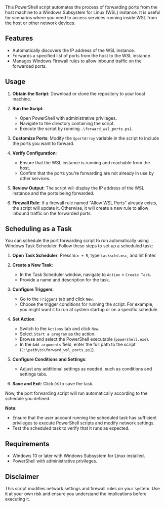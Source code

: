 This PowerShell script automates the process of forwarding ports from the host machine to a Windows Subsystem for Linux (WSL) instance. It is useful for scenarios where you need to access services running inside WSL from the host or other network devices.

## Features

- Automatically discovers the IP address of the WSL instance.
- Forwards a specified list of ports from the host to the WSL instance.
- Manages Windows Firewall rules to allow inbound traffic on the forwarded ports.

## Usage

1. **Obtain the Script**: Download or clone the repository to your local machine.

2. **Run the Script**:
   - Open PowerShell with administrative privileges.
   - Navigate to the directory containing the script.
   - Execute the script by running `.\forward_wsl_ports.ps1`.

3. **Customize Ports**: Modify the `$portArray` variable in the script to include the ports you want to forward.

4. **Verify Configuration**:
   - Ensure that the WSL instance is running and reachable from the host.
   - Confirm that the ports you're forwarding are not already in use by other services.

5. **Review Output**: The script will display the IP address of the WSL instance and the ports being forwarded.

6. **Firewall Rule**: If a firewall rule named "Allow WSL Ports" already exists, the script will update it. Otherwise, it will create a new rule to allow inbound traffic on the forwarded ports.

## Scheduling as a Task

You can schedule the port forwarding script to run automatically using Windows Task Scheduler. Follow these steps to set up a scheduled task:

1. **Open Task Scheduler**: Press `Win + R`, type `taskschd.msc`, and hit Enter.

2. **Create a New Task**:
   - In the Task Scheduler window, navigate to `Action` > `Create Task`.
   - Provide a name and description for the task.

3. **Configure Triggers**:
   - Go to the `Triggers` tab and click `New`.
   - Choose the trigger conditions for running the script. For example, you might want it to run at system startup or on a specific schedule.

4. **Set Action**:
   - Switch to the `Actions` tab and click `New`.
   - Select `Start a program` as the action.
   - Browse and select the PowerShell executable (`powershell.exe`).
   - In the `Add arguments` field, enter the full path to the script (`C:\path\to\forward_wsl_ports.ps1`).

5. **Configure Conditions and Settings**:
   - Adjust any additional settings as needed, such as conditions and settings tabs.

6. **Save and Exit**: Click `OK` to save the task.

Now, the port forwarding script will run automatically according to the schedule you defined.

**Note**: 
- Ensure that the user account running the scheduled task has sufficient privileges to execute PowerShell scripts and modify network settings.
- Test the scheduled task to verify that it runs as expected.

## Requirements

- Windows 10 or later with Windows Subsystem for Linux installed.
- PowerShell with administrative privileges.

## Disclaimer

This script modifies network settings and firewall rules on your system. Use it at your own risk and ensure you understand the implications before executing it.
